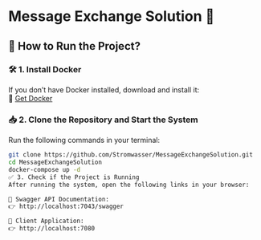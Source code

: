 # Message Exchange Solution 🚀

## 🔹 How to Run the Project?

### 🛠 1. Install Docker  
If you don’t have Docker installed, download and install it:  
🔗 [Get Docker](https://www.docker.com/get-started)

### 📥 2. Clone the Repository and Start the System  
Run the following commands in your terminal:

```sh
git clone https://github.com/Stromwasser/MessageExchangeSolution.git
cd MessageExchangeSolution
docker-compose up -d
✅ 3. Check if the Project is Running
After running the system, open the following links in your browser:

🔹 Swagger API Documentation:
👉 http://localhost:7043/swagger

🔹 Client Application:
👉 http://localhost:7080
